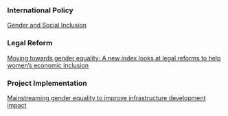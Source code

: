 
### International Policy
[Gender and Social Inclusion](https://www.mcc.gov/initiatives/initiative/gender)

### Legal Reform
[Moving towards gender equality: A new index looks at legal reforms to help women’s economic inclusion](https://blogs.worldbank.org/opendata/moving-towards-gender-equality-new-index-looks-legal-reforms-help-women-s-economic-inclusion)

### Project Implementation
[Mainstreaming gender equality to improve infrastructure development impact](https://www.pidg.org/wp-content/uploads/2019/01/PIDG-KIT-gender-report-final_published.pdf)

